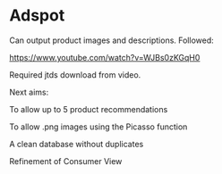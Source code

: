 # Adspot


Can output product images and descriptions. Followed:

https://www.youtube.com/watch?v=WJBs0zKGqH0

Required jtds download from video.




Next aims:

To allow up to 5 product recommendations

To allow .png images using the Picasso function

A clean database without duplicates

Refinement of Consumer View 






